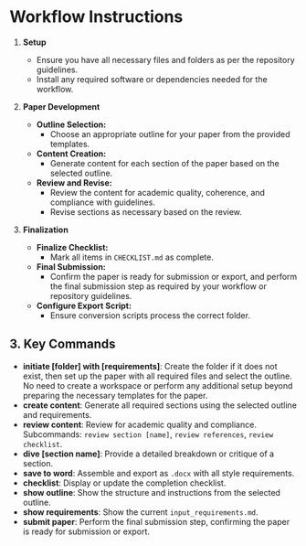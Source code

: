 # Workflow Instructions

1. **Setup**
   - Ensure you have all necessary files and folders as per the repository guidelines.
   - Install any required software or dependencies needed for the workflow.

2. **Paper Development**
   - **Outline Selection:**
     - Choose an appropriate outline for your paper from the provided templates.
   - **Content Creation:**
     - Generate content for each section of the paper based on the selected outline.
   - **Review and Revise:**
     - Review the content for academic quality, coherence, and compliance with guidelines.
     - Revise sections as necessary based on the review.

3. **Finalization**
   - **Finalize Checklist:**
     - Mark all items in `CHECKLIST.md` as complete.
   - **Final Submission:**
     - Confirm the paper is ready for submission or export, and perform the final submission step as required by your workflow or repository guidelines.
   - **Configure Export Script:**
     - Ensure conversion scripts process the correct folder.

## 3. Key Commands
- **initiate [folder] with [requirements]**: Create the folder if it does not exist, then set up the paper with all required files and select the outline. No need to create a workspace or perform any additional setup beyond preparing the necessary templates for the paper.
- **create content**: Generate all required sections using the selected outline and requirements.
- **review content**: Review for academic quality and compliance. Subcommands: `review section [name]`, `review references`, `review checklist`.
- **dive [section name]**: Provide a detailed breakdown or critique of a section.
- **save to word**: Assemble and export as `.docx` with all style requirements.
- **checklist**: Display or update the completion checklist.
- **show outline**: Show the structure and instructions from the selected outline.
- **show requirements**: Show the current `input_requirements.md`.
- **submit paper**: Perform the final submission step, confirming the paper is ready for submission or export.